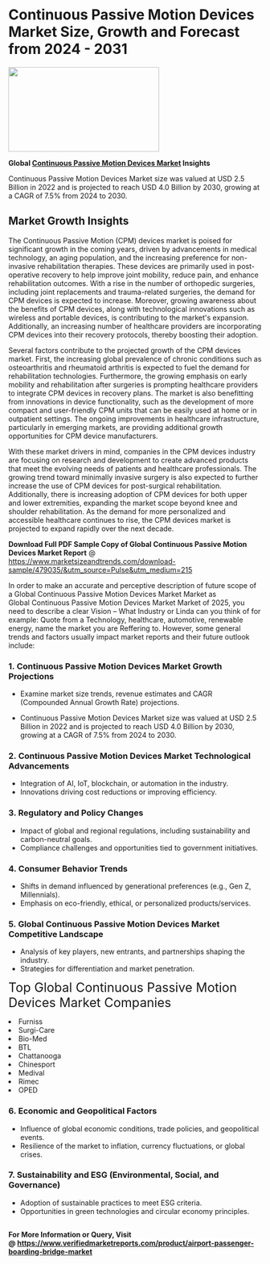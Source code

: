 <H1>Continuous Passive Motion Devices Market Size, Growth and Forecast from 2024 - 2031</H1><img class="aligncenter size-medium wp-image-584254" src="https://thirdeyenews.in/wp-content/uploads/2024/09/Global-Market-Research-300x168.jpeg" alt="" width="300" height="168" /><p><strong>Global&nbsp;<a href="https://www.marketsizeandtrends.com/download-sample/479035/&amp;utm_source=Pulse&amp;utm_medium=215">Continuous Passive Motion Devices Market</a> Insights</strong></p><p>Continuous Passive Motion Devices Market size was valued at USD 2.5 Billion in 2022 and is projected to reach USD 4.0 Billion by 2030, growing at a CAGR of 7.5% from 2024 to 2030.</p><p><h2>Market Growth Insights</h2> <p>The Continuous Passive Motion (CPM) devices market is poised for significant growth in the coming years, driven by advancements in medical technology, an aging population, and the increasing preference for non-invasive rehabilitation therapies. These devices are primarily used in post-operative recovery to help improve joint mobility, reduce pain, and enhance rehabilitation outcomes. With a rise in the number of orthopedic surgeries, including joint replacements and trauma-related surgeries, the demand for CPM devices is expected to increase. Moreover, growing awareness about the benefits of CPM devices, along with technological innovations such as wireless and portable devices, is contributing to the market's expansion. Additionally, an increasing number of healthcare providers are incorporating CPM devices into their recovery protocols, thereby boosting their adoption. </p> <p>Several factors contribute to the projected growth of the CPM devices market. First, the increasing global prevalence of chronic conditions such as osteoarthritis and rheumatoid arthritis is expected to fuel the demand for rehabilitation technologies. Furthermore, the growing emphasis on early mobility and rehabilitation after surgeries is prompting healthcare providers to integrate CPM devices in recovery plans. The market is also benefitting from innovations in device functionality, such as the development of more compact and user-friendly CPM units that can be easily used at home or in outpatient settings. The ongoing improvements in healthcare infrastructure, particularly in emerging markets, are providing additional growth opportunities for CPM device manufacturers.</p> <p>With these market drivers in mind, companies in the CPM devices industry are focusing on research and development to create advanced products that meet the evolving needs of patients and healthcare professionals. The growing trend toward minimally invasive surgery is also expected to further increase the use of CPM devices for post-surgical rehabilitation. Additionally, there is increasing adoption of CPM devices for both upper and lower extremities, expanding the market scope beyond knee and shoulder rehabilitation. As the demand for more personalized and accessible healthcare continues to rise, the CPM devices market is projected to expand rapidly over the next decade.</p> <p></p><p><span class=""><strong>Download Full PDF Sample Copy of Global Continuous Passive Motion Devices Market Report</strong> @ <a href="https://www.marketsizeandtrends.com/download-sample/479035/&amp;utm_source=Pulse&amp;utm_medium=215" target="_blank">https://www.marketsizeandtrends.com/download-sample/479035/&amp;utm_source=Pulse&amp;utm_medium=215</a></span></p><p>In order to make an accurate and perceptive description of future scope of a Global&nbsp;Continuous Passive Motion Devices Market Market as Global&nbsp;Continuous Passive Motion Devices Market Market of 2025, you need to describe a clear Vision &ndash; What Industry or Linda can you think of for example: Quote from a Technology, healthcare, automotive, renewable energy, name the market you are Reffering to. However, some general trends and factors usually impact market reports and their future outlook include:</p><h3>1.&nbsp;<strong>Continuous Passive Motion Devices Market Growth Projections</strong></h3><ul><li>Examine market size trends, revenue estimates and CAGR (Compounded Annual Growth Rate) projections.</li><li><p>Continuous Passive Motion Devices Market size was valued at USD 2.5 Billion in 2022 and is projected to reach USD 4.0 Billion by 2030, growing at a CAGR of 7.5% from 2024 to 2030.</p></li></ul><h3>2.&nbsp;<strong>Continuous Passive Motion Devices Market Technological Advancements</strong></h3><ul><li>Integration of AI, IoT, blockchain, or automation in the industry.</li><li>Innovations driving cost reductions or improving efficiency.</li></ul><h3>3.&nbsp;<strong>Regulatory and Policy Changes</strong></h3><ul><li>Impact of global and regional regulations, including sustainability and carbon-neutral goals.</li><li>Compliance challenges and opportunities tied to government initiatives.</li></ul><h3>4.&nbsp;<strong>Consumer Behavior Trends</strong></h3><ul><li>Shifts in demand influenced by generational preferences (e.g., Gen Z, Millennials).</li><li>Emphasis on eco-friendly, ethical, or personalized products/services.</li></ul><h3>5.&nbsp;<strong>Global Continuous Passive Motion Devices Market Competitive Landscape</strong></h3><ul><li>Analysis of key players, new entrants, and partnerships shaping the industry.</li><li>Strategies for differentiation and market penetration.</li></ul><p data-pm-slice="1 1 []"><span style="color: inherit; font-family: inherit; font-size: 25px;">Top Global Continuous Passive Motion Devices Market Companies</span></p><div class="" data-test-id=""><p><li>Furniss</li><li> Surgi-Care</li><li> Bio-Med</li><li> BTL</li><li> Chattanooga</li><li> Chinesport</li><li> Medival</li><li> Rimec</li><li> OPED</li></p></div><h3>6.&nbsp;<strong>Economic and Geopolitical Factors</strong></h3><ul><li>Influence of global economic conditions, trade policies, and geopolitical events.</li><li>Resilience of the market to inflation, currency fluctuations, or global crises.</li></ul><h3>7.&nbsp;<strong>Sustainability and ESG (Environmental, Social, and Governance)</strong></h3><ul><li>Adoption of sustainable practices to meet ESG criteria.</li><li>Opportunities in green technologies and circular economy principles.</li></ul><h2><strong style="font-size: 14px;">For More Information or Query, Visit @&nbsp;</strong><a style="background-color: #ffffff; font-size: 14px;" href="https://www.marketsizeandtrends.com/report/continuous-passive-motion-devices-market/" target="_blank">https://www.verifiedmarketreports.com/product/airport-passenger-boarding-bridge-market</a></h2>
